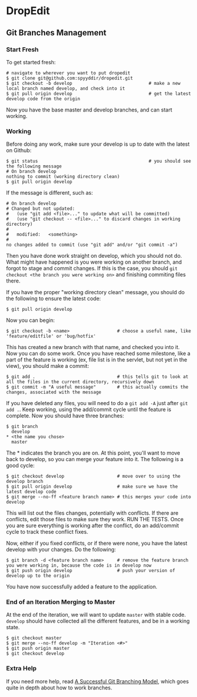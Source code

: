 # DropEdit

## Git Branches Management

### Start Fresh

To get started fresh:

    # navigate to wherever you want to put dropedit
    $ git clone git@github.com:spyyddir/dropedit.git
    $ git checkout -b develop                             # make a new local branch named develop, and check into it
    $ git pull origin develop                             # get the latest develop code from the origin

Now you have the base master and develop branches, and can start working.

### Working

Before doing any work, make sure your develop is up to date with the latest on Github:

    $ git status                                          # you should see the following message
    # On branch develop
    nothing to commit (working directory clean)
    $ git pull origin develop
    
If the message is different, such as:

    # On branch develop
    # Changed but not updated:
    #   (use "git add <file>..." to update what will be committed)
    #   (use "git checkout -- <file>..." to discard changes in working directory)
    #
    #	modified:   <something>
    #
    no changes added to commit (use "git add" and/or "git commit -a")
    
Then you have done work straight on develop, which you should not do. What might have happened is you were working on another branch, and forgot to stage and commit changes. If this is the case, you should `git checkout <the branch you were working on>` and finishing commiting files there.
  
If you have the proper "working directory clean" message, you should do the following to ensure the latest code:

    $ git pull origin develop
    
Now you can begin:

    $ git checkout -b <name>                  # choose a useful name, like 'feature/editfile' or 'bug/hotfix'
    
This has created a new branch with that name, and checked you into it. Now you can do some work. Once you have reached some milestone, like a part of the feature is working (ex, file list is in the servlet, but not yet in the view), you should make a commit:

    $ git add .                               # this tells git to look at all the files in the current directory, recursively down
    $ git commit -m "A useful message"        # this actually commits the changes, associated with the message
    
If you have deleted any files, you will need to do a `git add -A` just after `git add .`. Keep working, using the add/commit cycle until the feature is complete. Now you should have three branches:

    $ git branch
      develop
    * <the name you chose>
      master
      
The * indicates the branch you are on. At this point, you'll want to move back to develop, so you can merge your feature into it. The following is a good cycle:

    $ git checkout develop                    # move over to using the develop branch
    $ git pull origin develop                 # make sure we have the latest develop code
    $ git merge --no-ff <feature branch name> # this merges your code into develop
    
This will list out the files changes, potentially with conflicts. If there are conflicts, edit those files to make sure they work. RUN THE TESTS. Once you are sure everything is working after the conflict, do an add/commit cycle to track these conflict fixes.

Now, either if you fixed conflicts, or if there were none, you have the latest develop with your changes. Do the following:

    $ git branch -d <feature branch name>     # remove the feature branch you were working in, because the code is in develop now
    $ git push origin develop                 # push your version of develop up to the origin
    
You have now successfully added a feature to the application.

### End of an Iteration Merging to Master

At the end of the iteration, we will want to update `master` with stable code. `develop` should have collected all the different features, and be in a working state.

    $ git checkout master
    $ git merge --no-ff develop -m "Iteration <#>"
    $ git push origin master
    $ git checkout develop
  
### Extra Help
    
If you need more help, read [A Successful Git Branching Model](http://nvie.com/posts/a-successful-git-branching-model/), which goes quite in depth about how to work branches.